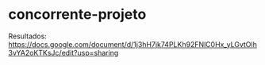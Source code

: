 # concorrente-projeto

Resultados: https://docs.google.com/document/d/1j3hH7jk74PLKh92FNlC0Hx_yLGvtOlh3vYA2oKTKsJc/edit?usp=sharing
